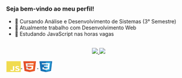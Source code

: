### Seja bem-vindo ao meu perfil!

- 📓 Cursando Análise e Desenvolvimento de Sistemas (3° Semestre)
- 🔭 Atualmente trabalho com Desenvolvimento Web
- 🌱 Estudando JavaScript nas horas vagas

##

<div align="center">
  <a href="https://github.com/GuilhermeMattosVMP">
  <img height="180em" src="https://github-readme-stats.vercel.app/api?username=GuilhermeMattosVMP&show_icons=true&theme=kacho_ga&include_all_commits=true&count_private=true"/>
  <img height="160em" src="https://github-readme-stats.vercel.app/api/top-langs/?username=GuilhermeMattosVMP&layout=compact&langs_count=7&theme=kacho_ga"/>
</div>


<div style="display: inline_block"><br>
  <img align="center" alt="VMP-Js" height="30" width="40" src="https://raw.githubusercontent.com/devicons/devicon/master/icons/javascript/javascript-plain.svg">
  <img align="center" alt="VMP-HTML" height="30" width="40" src="https://raw.githubusercontent.com/devicons/devicon/master/icons/html5/html5-original.svg">
  <img align="center" alt="VMP-CSS" height="30" width="40" src="https://raw.githubusercontent.com/devicons/devicon/master/icons/css3/css3-original.svg">
</div>

